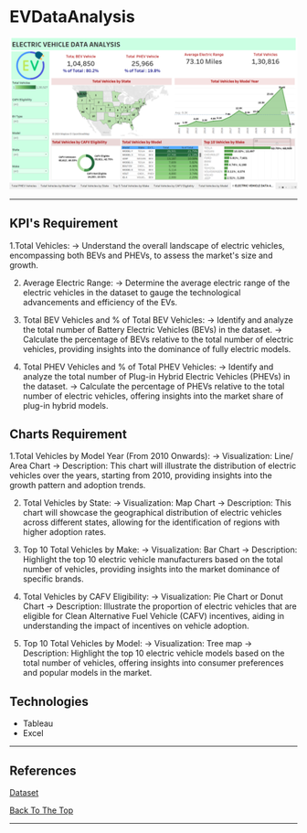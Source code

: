 # EVDataAnalysis

![Project Image](https://github.com/arghyacodes/EVDataAnalysis/blob/main/demo.png)
<!-- ![Demo](https://github.com/arghyacodes/EVDataAnalysis/blob/main/demo.gif) -->

---

## KPI's Requirement


1.Total Vehicles:
-> Understand the overall landscape of electric vehicles, encompassing both BEVs and PHEVs, to assess the market's size and growth.

2. Average Electric Range:
-> Determine the average electric range of the electric vehicles in the dataset to gauge the technological advancements and efficiency of the EVs.

3. Total BEV Vehicles and % of Total BEV Vehicles:
-> Identify and analyze the total number of Battery Electric Vehicles (BEVs) in the dataset.
-> Calculate the percentage of BEVs relative to the total number of electric vehicles, providing insights into the dominance of fully electric models.

4. Total PHEV Vehicles and % of Total PHEV Vehicles:
-> Identify and analyze the total number of Plug-in Hybrid Electric Vehicles (PHEVs) in the dataset.
-> Calculate the percentage of PHEVs relative to the total number of electric vehicles, offering insights into the market share of plug-in hybrid models.




## Charts Requirement 

1.Total Vehicles by Model Year (From 2010 Onwards):
-> Visualization: Line/ Area Chart
-> Description: This chart will illustrate the distribution of electric vehicles over the years, starting from 2010, providing insights into the growth pattern and adoption trends.

2. Total Vehicles by State:
-> Visualization: Map Chart 
-> Description: This chart will showcase the geographical distribution of electric vehicles across different states, allowing for the identification of regions with higher adoption rates.

3. Top 10 Total Vehicles by Make:
-> Visualization: Bar Chart 
-> Description: Highlight the top 10 electric vehicle manufacturers based on the total number of vehicles, providing insights into the market dominance of specific brands.

4. Total Vehicles by CAFV Eligibility:
-> Visualization: Pie Chart or Donut Chart
-> Description: Illustrate the proportion of electric vehicles that are eligible for Clean Alternative Fuel Vehicle (CAFV) incentives, aiding in understanding the impact of incentives on vehicle adoption.

5. Top 10 Total Vehicles by Model:
-> Visualization: Tree map
-> Description: Highlight the top 10 electric vehicle models based on the total number of vehicles, offering insights into consumer preferences and popular models in the market.



## Technologies

- Tableau
- Excel

---


## References

[Dataset](https://drive.google.com/file/d/157kgaGIAxpNZgbBqCBBi4b4pF-grNdCX/view?usp=sharing)



[Back To The Top](#read-me-template)

---



